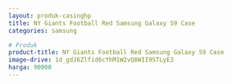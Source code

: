 ```yaml
---
layout: produk-casinghp
title: NY Giants Football Red Samsung Galaxy S9 Case
categories: samsung

# Produk
product-title: NY Giants Football Red Samsung Galaxy S9 Case
image-drive: 1d_gdJ6Zlfid6cYhM1W2vQ8WII9STLyE3
harga: 90000
---
```

